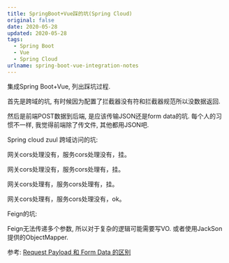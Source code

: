 ```yaml
---
title: SpringBoot+Vue踩的坑(Spring Cloud)
original: false
date: 2020-05-28
updated: 2020-05-28
tags: 
  - Spring Boot
  - Vue
  - Spring Cloud
urlname: spring-boot-vue-integration-notes
---
```

集成Spring Boot+Vue, 列出踩坑过程. 
<!--more-->

首先是跨域的坑, 有时候因为配置了拦截器没有符和拦截器规范所以没数据返回. 

然后是前端POST数据到后端, 是应该传输JSON还是form data的坑. 
每个人的习惯不一样, 我觉得前端除了传文件, 其他都用JSON吧. 

Spring cloud zuul 跨域访问的坑:

网关cors处理没有，服务cors处理没有，挂。

网关cors处理没有，服务cors处理有，挂。

网关cors处理有，服务cors处理有，挂。

网关cors处理有，服务cors处理没有，ok。

Feign的坑: 

Feign无法传递多个参数, 所以对于复杂的逻辑可能需要写VO. 或者使用JackSon提供的ObjectMapper. 

参考: 
[Request Payload 和 Form Data 的区别](https://www.cnblogs.com/hanguidong/p/12091140.html)